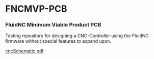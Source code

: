 # FNCMVP-PCB
### FluidNC Minimum Viable Product PCB

Testing repository for designing a CNC-Controller using the FluidNC firmware without special features to expand upon.

[cncSchematic.pdf](https://github.com/user-attachments/files/18607475/cncSchematic.pdf)
